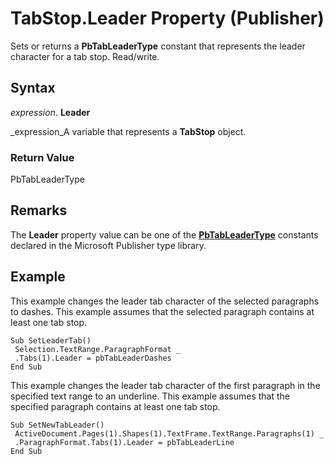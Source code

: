 
# TabStop.Leader Property (Publisher)

Sets or returns a  **PbTabLeaderType** constant that represents the leader character for a tab stop. Read/write.


## Syntax

 _expression_. **Leader**

 _expression_A variable that represents a  **TabStop** object.


### Return Value

PbTabLeaderType


## Remarks

The  **Leader** property value can be one of the **[PbTabLeaderType](56ad8132-a365-c036-c820-359d0cd9098b.md)** constants declared in the Microsoft Publisher type library.


## Example

This example changes the leader tab character of the selected paragraphs to dashes. This example assumes that the selected paragraph contains at least one tab stop.


```
Sub SetLeaderTab() 
 Selection.TextRange.ParagraphFormat _ 
 .Tabs(1).Leader = pbTabLeaderDashes 
End Sub
```

This example changes the leader tab character of the first paragraph in the specified text range to an underline. This example assumes that the specified paragraph contains at least one tab stop.




```
Sub SetNewTabLeader() 
 ActiveDocument.Pages(1).Shapes(1).TextFrame.TextRange.Paragraphs(1) _ 
 .ParagraphFormat.Tabs(1).Leader = pbTabLeaderLine 
End Sub 

```

